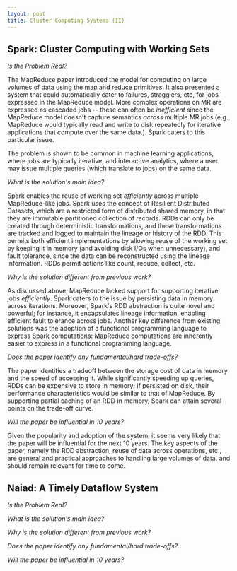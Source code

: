 ```yaml
---
layout: post
title: Cluster Computing Systems (II)
---
```


## Spark: Cluster Computing with Working Sets

_Is the Problem Real?_

The MapReduce paper introduced the model for computing on large volumes of data using the map and reduce primitives. 
It also presented a system that could automatically cater to failures, stragglers, etc, for jobs expressed in the MapReduce model.
More complex operations on MR are expressed as cascaded jobs -- these can often be _inefficient_ since the MapReduce model
doesn't capture semantics _across_ multiple MR jobs (e.g., MapReduce would typically read and write to disk repeatedly 
for iterative applications that compute over the same data.). Spark caters to this particular issue.

The problem is shown to be common in machine learning applications, where jobs are typically iterative, and interactive analytics, 
where a user may issue multiple queries (which translate to jobs) on the same data.

_What is the solution's main idea?_

Spark enables the reuse of working set _efficiently_ across multiple MapReduce-like jobs. Spark uses the concept of Resilient Distributed Datasets, 
which are a restricted form of distributed shared memory, in that they are immutable partitioned collection of records. RDDs can only be created 
through deterministic transformations, and these transformations are tracked and logged to maintain the lineage or history of the RDD. 
This permits both efficient implementations by allowing reuse of the working set by keeping it in memory (and avoiding disk I/Os when 
unnecessary), and fault tolerance, since the data can be reconstructed using the lineage information. RDDs permit actions like count, reduce, collect, etc. 

_Why is the solution different from previous work?_

As discussed above, MapReduce lacked support for supporting iterative jobs _efficiently_. Spark caters to the issue by persisting data in memory
across iterations. Moreover, Spark's RDD abstraction is quite novel and powerful; for instance, it encapsulates lineage information, enabling 
efficient fault tolerance across jobs. Another key difference from existing solutions was the adoption of a functional programming language to 
express Spark computations: MapReduce computations are inherently easier to express in a functional programming language.

_Does the paper identify any fundamental/hard trade-offs?_

The paper identifies a tradeoff between the storage cost of data in memory and the speed of accessing it. While significantly speeding up queries,
RDDs can be expensive to store in memory; if persisted on disk, their performance characteristics would be similar to that of MapReduce. By supporting
partial caching of an RDD in memory, Spark can attain several points on the trade-off curve. 

_Will the paper be influential in 10 years?_

Given the popularity and adoption of the system, it seems very likely that the paper will be influential for the next 10 years. The key aspects of the paper,
namely the RDD abstraction, reuse of data across operations, etc., are general and practical approaches to handling large volumes of data, and should
remain relevant for time to come.

## Naiad: A Timely Dataflow System

_Is the Problem Real?_

_What is the solution's main idea?_

_Why is the solution different from previous work?_

_Does the paper identify any fundamental/hard trade-offs?_

_Will the paper be influential in 10 years?_